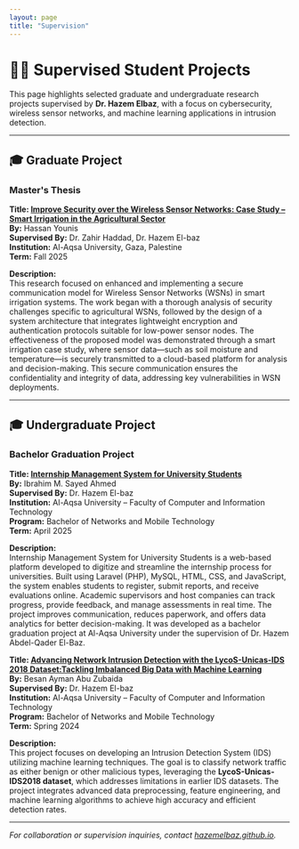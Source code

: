 ```yaml
---
layout: page
title: "Supervision"
---
```

# 🧑‍🏫 Supervised Student Projects

This page highlights selected graduate and undergraduate research projects supervised by **Dr. Hazem Elbaz**, with a focus on cybersecurity, wireless sensor networks, and machine learning applications in intrusion detection.

---

## 🎓 Graduate Project

### Master's Thesis  
**Title: [Improve Security over the Wireless Sensor Networks: Case Study – Smart Irrigation in the Agricultural Sector](https://github.com/elbazhazem/secure-wsn-agriculture)**  
**By:** Hassan Younis  
**Supervised By:** Dr. Zahir Haddad, Dr. Hazem El-baz  
**Institution:** Al-Aqsa University, Gaza, Palestine  
**Term:** Fall 2025  

**Description:**  
This research focused on enhanced and implementing a secure communication model for Wireless Sensor Networks (WSNs) in smart irrigation systems. The work began with a thorough analysis of security challenges specific to agricultural WSNs, followed by the design of a system architecture that integrates lightweight encryption and authentication protocols suitable for low-power sensor nodes. The effectiveness of the proposed model was demonstrated through a smart irrigation case study, where sensor data—such as soil moisture and temperature—is securely transmitted to a cloud-based platform for analysis and decision-making. This secure communication ensures the confidentiality and integrity of data, addressing key vulnerabilities in WSN deployments.

---

## 🎓 Undergraduate Project

### Bachelor Graduation Project  
**Title: [Internship Management System for University Students](https://github.com/IbrahemMohammedSaidAhmed/training_system)**  
**By:** Ibrahim M. Sayed Ahmed  
**Supervised By:** Dr. Hazem El-baz  
**Institution:** Al-Aqsa University – Faculty of Computer and Information Technology  
**Program:** Bachelor of Networks and Mobile Technology  
**Term:** April 2025 

**Description:**  
Internship Management System for University Students is a web-based platform developed to digitize and streamline the internship process for universities. Built using Laravel (PHP), MySQL, HTML, CSS, and JavaScript, the system enables students to register, submit reports, and receive evaluations online. Academic supervisors and host companies can track progress, provide feedback, and manage assessments in real time. The project improves communication, reduces paperwork, and offers data analytics for better decision-making. It was developed as a bachelor graduation project at Al-Aqsa University under the supervision of Dr. Hazem Abdel-Qader El-Baz.

**Title: [Advancing Network Intrusion Detection with the LycoS-Unicas-IDS 2018 Dataset:Tackling Imbalanced Big Data with Machine Learning](https://github.com/elbazhazem/NIDs-ML)**  
**By:** Besan Ayman Abu Zubaida  
**Supervised By:** Dr. Hazem El-baz  
**Institution:** Al-Aqsa University – Faculty of Computer and Information Technology  
**Program:** Bachelor of Networks and Mobile Technology  
**Term:** Spring 2024  

**Description:**  
This project focuses on developing an Intrusion Detection System (IDS) utilizing machine learning techniques. The goal is to classify network traffic as either benign or other malicious types, leveraging the **LycoS-Unicas-IDS2018 dataset**, which addresses limitations in earlier IDS datasets. The project integrates advanced data preprocessing, feature engineering, and machine learning algorithms to achieve high accuracy and efficient detection rates.

---

*For collaboration or supervision inquiries, contact [hazemelbaz.github.io](https://hazemelbaz.github.io).*

